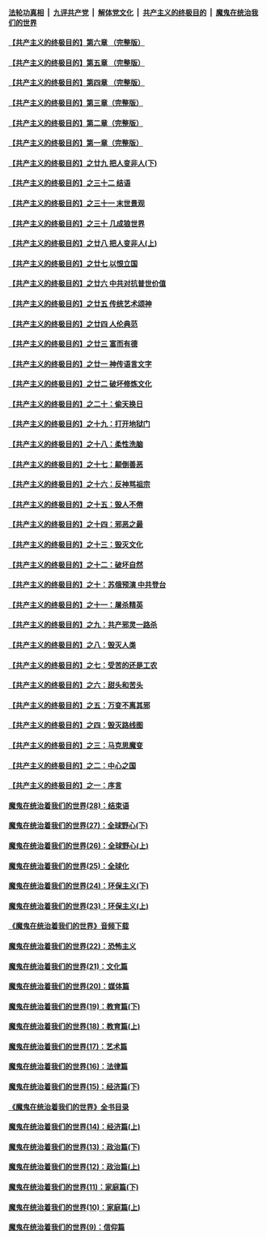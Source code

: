 ####  [法轮功真相](../../../../basic/blob/master/README.md?t=04041801) &nbsp;|&nbsp; [九评共产党](../../../../9ping.md/blob/master/README.md?t=04041801) &nbsp;|&nbsp; [解体党文化](../../../../jtdwh.md/blob/master/README.md?t=04041801)  &nbsp;|&nbsp; [共产主义的终极目的](../../../../gczydzjmd.md/blob/master/README.md?t=04041801) &nbsp;|&nbsp; [魔鬼在统治我们的世界](../../../../mgztzwmdsj.md/blob/master/README.md?t=04041801) 

#### [【共产主义的终极目的】第六章 （完整版）](../pages/nsc422/n11428913.md?t=04041801) 

#### [【共产主义的终极目的】第五章 （完整版）](../pages/nsc422/n11428912.md?t=04041801) 

#### [【共产主义的终极目的】第四章 （完整版）](../pages/nsc422/n11428907.md?t=04041801) 

#### [【共产主义的终极目的】第三章（完整版）](../pages/nsc422/n11428848.md?t=04041801) 

#### [【共产主义的终极目的】第二章（完整版）](../pages/nsc422/n11428831.md?t=04041801) 

#### [【共产主义的终极目的】第一章（完整版）](../pages/nsc422/n11417651.md?t=04041801) 

#### [【共产主义的终极目的】之廿九 把人变非人(下)](../pages/nsc422/n11344140.md?t=04041801) 

#### [【共产主义的终极目的】之三十二 结语](../pages/nsc422/n11360535.md?t=04041801) 

#### [【共产主义的终极目的】之三十一 末世景观](../pages/nsc422/n11351129.md?t=04041801) 

#### [【共产主义的终极目的】之三十 几成狼世界](../pages/nsc422/n11348280.md?t=04041801) 

#### [【共产主义的终极目的】之廿八 把人变非人(上)](../pages/nsc422/n11340492.md?t=04041801) 

#### [【共产主义的终极目的】之廿七 以恨立国](../pages/nsc422/n11336944.md?t=04041801) 

#### [【共产主义的终极目的】之廿六 中共对抗普世价值](../pages/nsc422/n11324785.md?t=04041801) 

#### [【共产主义的终极目的】之廿五 传统艺术颂神](../pages/nsc422/n11296396.md?t=04041801) 

#### [【共产主义的终极目的】之廿四 人伦典范](../pages/nsc422/n11296397.md?t=04041801) 

#### [【共产主义的终极目的】之廿三 富而有德](../pages/nsc422/n11283598.md?t=04041801) 

#### [【共产主义的终极目的】之廿一 神传语言文字](../pages/nsc422/n11263265.md?t=04041801) 

#### [【共产主义的终极目的】之廿二 破坏修炼文化](../pages/nsc422/n11245728.md?t=04041801) 

#### [【共产主义的终极目的】之二十：偷天换日](../pages/nsc422/n11238846.md?t=04041801) 

#### [【共产主义的终极目的】之十九：打开地狱门](../pages/nsc422/n11206376.md?t=04041801) 

#### [【共产主义的终极目的】之十八：柔性洗脑](../pages/nsc422/n11199994.md?t=04041801) 

#### [【共产主义的终极目的】之十七：颠倒善恶](../pages/nsc422/n11179782.md?t=04041801) 

#### [【共产主义的终极目的】之十六：反神骂祖宗](../pages/nsc422/n11166798.md?t=04041801) 

#### [【共产主义的终极目的】之十五：毁人不倦](../pages/nsc422/n11166792.md?t=04041801) 

#### [【共产主义的终极目的】之十四：邪恶之最](../pages/nsc422/n11150249.md?t=04041801) 

#### [【共产主义的终极目的】之十三：毁灭文化](../pages/nsc422/n11135227.md?t=04041801) 

#### [【共产主义的终极目的】之十二：破坏自然](../pages/nsc422/n11135214.md?t=04041801) 

#### [【共产主义的终极目的】之十：苏俄预演 中共登台](../pages/nsc422/n11118424.md?t=04041801) 

#### [【共产主义的终极目的】之十一：屠杀精英](../pages/nsc422/n11118442.md?t=04041801) 

#### [【共产主义的终极目的】之九：共产邪灵一路杀](../pages/nsc422/n11114139.md?t=04041801) 

#### [【共产主义的终极目的】之八：毁灭人类](../pages/nsc422/n11108503.md?t=04041801) 

#### [【共产主义的终极目的】之七：受苦的还是工农](../pages/nsc422/n11101809.md?t=04041801) 

#### [【共产主义的终极目的】之六：甜头和苦头](../pages/nsc422/n11096971.md?t=04041801) 

#### [【共产主义的终极目的】之五：万变不离其邪](../pages/nsc422/n11091285.md?t=04041801) 

#### [【共产主义的终极目的】之四：毁灭路线图](../pages/nsc422/n11086284.md?t=04041801) 

#### [【共产主义的终极目的】之三：马克思魔变](../pages/nsc422/n11061941.md?t=04041801) 

#### [【共产主义的终极目的】之二：中心之国](../pages/nsc422/n11047728.md?t=04041801) 

#### [【共产主义的终极目的】之一：序言](../pages/nsc422/n11086077.md?t=04041801) 

#### [魔鬼在统治着我们的世界(28)：结束语](../pages/nsc422/n10936246.md?t=04041801) 

#### [魔鬼在统治着我们的世界(27)：全球野心(下)](../pages/nsc422/n10928319.md?t=04041801) 

#### [魔鬼在统治着我们的世界(26)：全球野心(上)](../pages/nsc422/n10900318.md?t=04041801) 

#### [魔鬼在统治着我们的世界(25)：全球化](../pages/nsc422/n10788205.md?t=04041801) 

#### [魔鬼在统治着我们的世界(24)：环保主义(下)](../pages/nsc422/n10695307.md?t=04041801) 

#### [魔鬼在统治着我们的世界(23)：环保主义(上)](../pages/nsc422/n10688613.md?t=04041801) 

#### [《魔鬼在统治着我们的世界》音频下载](../pages/nsc422/n10635553.md?t=04041801) 

#### [魔鬼在统治着我们的世界(22)：恐怖主义](../pages/nsc422/n10614727.md?t=04041801) 

#### [魔鬼在统治着我们的世界(21)：文化篇](../pages/nsc422/n10597706.md?t=04041801) 

#### [魔鬼在统治着我们的世界(20)：媒体篇](../pages/nsc422/n10586579.md?t=04041801) 

#### [魔鬼在统治着我们的世界(19)：教育篇(下)](../pages/nsc422/n10564808.md?t=04041801) 

#### [魔鬼在统治着我们的世界(18)：教育篇(上)](../pages/nsc422/n10526970.md?t=04041801) 

#### [魔鬼在统治着我们的世界(17)：艺术篇](../pages/nsc422/n10499093.md?t=04041801) 

#### [魔鬼在统治着我们的世界(16)：法律篇](../pages/nsc422/n10485969.md?t=04041801) 

#### [魔鬼在统治着我们的世界(15)：经济篇(下)](../pages/nsc422/n10469975.md?t=04041801) 

#### [《魔鬼在统治着我们的世界》全书目录](../pages/nsc422/n10464261.md?t=04041801) 

#### [魔鬼在统治着我们的世界(14)：经济篇(上)](../pages/nsc422/n10457370.md?t=04041801) 

#### [魔鬼在统治着我们的世界(13)：政治篇(下)](../pages/nsc422/n10448270.md?t=04041801) 

#### [魔鬼在统治着我们的世界(12)：政治篇(上)](../pages/nsc422/n10444576.md?t=04041801) 

#### [魔鬼在统治着我们的世界(11)：家庭篇(下)](../pages/nsc422/n10440961.md?t=04041801) 

#### [魔鬼在统治着我们的世界(10)：家庭篇(上)](../pages/nsc422/n10435448.md?t=04041801) 

#### [魔鬼在统治着我们的世界(9)：信仰篇](../pages/nsc422/n10432159.md?t=04041801) 

